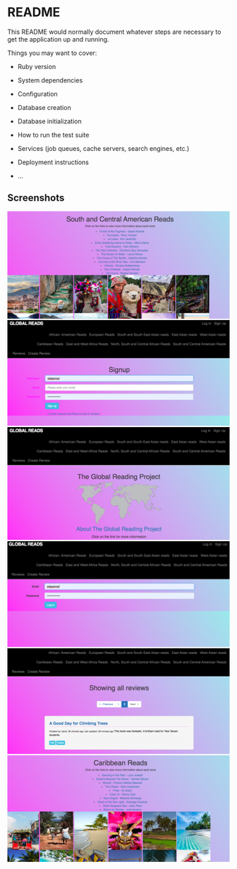 # README

This README would normally document whatever steps are necessary to get the
application up and running.

Things you may want to cover:

* Ruby version

* System dependencies

* Configuration

* Database creation

* Database initialization

* How to run the test suite

* Services (job queues, cache servers, search engines, etc.)

* Deployment instructions

* ...


## Screenshots

![screenshotsouthandcentralamericanreads](southamericanreads.png)
![signup](signup.png)
![about](about.png)
![login](login.png)
![seeallreviews](showallreviews.png)
![caribbeanreads](caribbeanreads.png)
